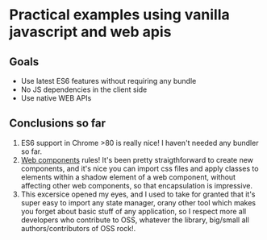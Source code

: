 # Practical examples using vanilla javascript and web apis

## Goals

* Use latest ES6 features without requiring any bundle
* No JS dependencies in the client side
* Use native WEB APIs

## Conclusions so far
1. ES6 support in Chrome >80 is really nice! I haven't needed any bundler so far.
2. [Web components](https://developer.mozilla.org/en-US/docs/Web/Web_Components) rules! It's been pretty straigthforward to create new components, and it's nice you can import css files and apply classes to elements within a shadow element of a web component, without affecting other web components, so that encapsulation is impressive.
3. This excersice opened my eyes, and I used to take for granted that it's super easy to import any state manager, orany other tool which makes you forget about basic stuff of any application, so I respect more all developers who contribute to OSS, whatever the library, big/small all authors/contributors of OSS rock!.
